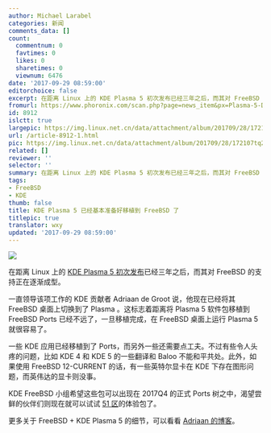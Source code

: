 ```yaml
---
author: Michael Larabel
categories: 新闻
comments_data: []
count:
  commentnum: 0
  favtimes: 0
  likes: 0
  sharetimes: 0
  viewnum: 6476
date: '2017-09-29 08:59:00'
editorchoice: false
excerpt: 在距离 Linux 上的 KDE Plasma 5 初次发布已经三年之后，而其对 FreeBSD 的支持正在逐渐成型。
fromurl: https://www.phoronix.com/scan.php?page=news_item&px=Plasma-5-Desktop-Ready-FreeBSD
id: 8912
islctt: true
largepic: https://img.linux.net.cn/data/attachment/album/201709/28/172107tq2qd4lyq2qqy24y.jpg
url: /article-8912-1.html
pic: https://img.linux.net.cn/data/attachment/album/201709/28/172107tq2qd4lyq2qqy24y.jpg.thumb.jpg
related: []
reviewer: ''
selector: ''
summary: 在距离 Linux 上的 KDE Plasma 5 初次发布已经三年之后，而其对 FreeBSD 的支持正在逐渐成型。
tags:
- FreeBSD
- KDE
thumb: false
title: KDE Plasma 5 已经基本准备好移植到 FreeBSD 了
titlepic: true
translator: wxy
updated: '2017-09-29 08:59:00'
---
```


![](/data/attachment/album/201709/28/172107tq2qd4lyq2qqy24y.jpg)


在距离 Linux 上的 [KDE Plasma 5 初次发布](/article-3411-1.html)已经三年之后，而其对 FreeBSD 的支持正在逐渐成型。


一直领导该项工作的 KDE 贡献者 Adriaan de Groot 说，他现在已经将其 FreeBSD 桌面上切换到了 Plasma 。这标志着距离将 Plasma 5 软件包移植到 FreeBSD Ports 已经不远了，一旦移植完成，在 FreeBSD 桌面上运行 Plasma 5 就很容易了。


一些 KDE 应用已经移植到了 Ports，而另外一些还需要点工夫。不过有些令人头疼的问题，比如 KDE 4 和 KDE 5 的一些翻译和 Baloo 不能和平共处。此外，如果使用 FreeBSD 12-CURRENT 的话，有一些英特尔显卡在 KDE 下存在图形问题，而英伟达的显卡则没事。


KDE FreeBSD 小组希望这些包可以出现在 2017Q4 的正式 Ports 树之中，渴望尝鲜的伙伴们则现在就可以试试 [51 区](https://community.kde.org/FreeBSD/Setup/Area51)的体验包了。


更多关于 FreeBSD + KDE Plasma 5 的细节，可以看看 [Adriaan 的博客](https://euroquis.nl/bobulate/?p=1725)。